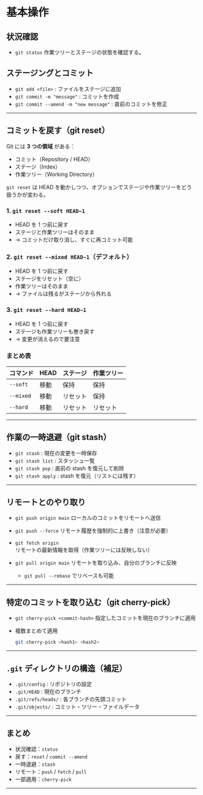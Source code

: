 # 基本操作

## 状況確認

- `git status`
  作業ツリーとステージの状態を確認する。

## ステージングとコミット

- `git add <file>` : ファイルをステージに追加
- `git commit -m "message"` : コミットを作成
- `git commit --amend -m "new message"` : 直前のコミットを修正

---

## コミットを戻す（git reset）

Git には **3 つの領域** がある：

- コミット（Repository / HEAD）
- ステージ（Index）
- 作業ツリー（Working Directory）

`git reset` は HEAD を動かしつつ、オプションでステージや作業ツリーをどう扱うかが変わる。

### 1. `git reset --soft HEAD~1`

- HEAD を 1 つ前に戻す
- ステージと作業ツリーはそのまま
- → コミットだけ取り消し、すぐに再コミット可能

### 2. `git reset --mixed HEAD~1`（デフォルト）

- HEAD を 1 つ前に戻す
- ステージをリセット（空に）
- 作業ツリーはそのまま
- → ファイルは残るがステージから外れる

### 3. `git reset --hard HEAD~1`

- HEAD を 1 つ前に戻す
- ステージも作業ツリーも巻き戻す
- → 変更が消えるので要注意

### まとめ表

| コマンド  | HEAD | ステージ | 作業ツリー |
| --------- | ---- | -------- | ---------- |
| `--soft`  | 移動 | 保持     | 保持       |
| `--mixed` | 移動 | リセット | 保持       |
| `--hard`  | 移動 | リセット | リセット   |

---

## 作業の一時退避（git stash）

- `git stash` : 現在の変更を一時保存
- `git stash list` : スタッシュ一覧
- `git stash pop` : 直前の stash を復元して削除
- `git stash apply` : stash を復元（リストには残す）

---

## リモートとのやり取り

- `git push origin main`
  ローカルのコミットをリモートへ送信

- `git push --force`
  リモート履歴を強制的に上書き（注意が必要）

- `git fetch origin`
  リモートの最新情報を取得（作業ツリーには反映しない）

- `git pull origin main`
  リモートを取り込み、自分のブランチに反映

  - `git pull --rebase` でリベースも可能

---

## 特定のコミットを取り込む（git cherry-pick）

- `git cherry-pick <commit-hash>`
  指定したコミットを現在のブランチに適用

- 複数まとめて適用

  ```bash
  git cherry-pick <hash1> <hash2>
  ```

---

## `.git` ディレクトリの構造（補足）

- `.git/config` : リポジトリの設定
- `.git/HEAD` : 現在のブランチ
- `.git/refs/heads/` : 各ブランチの先頭コミット
- `.git/objects/` : コミット・ツリー・ファイルデータ

---

## まとめ

- 状況確認：`status`
- 戻す：`reset` / `commit --amend`
- 一時退避：`stash`
- リモート：`push` / `fetch` / `pull`
- 一部適用：`cherry-pick`

---
